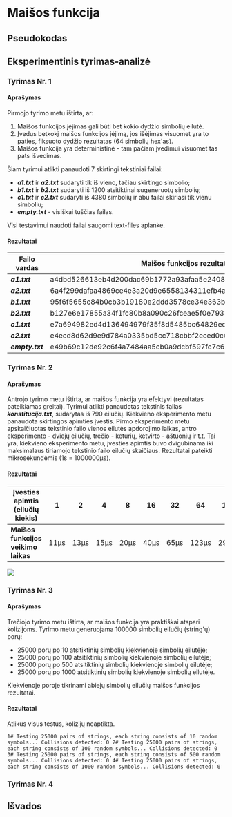 # Maišos funkcija

## Pseudokodas

## Eksperimentinis tyrimas-analizė

### Tyrimas Nr. 1

#### Aprašymas

Pirmojo tyrimo metu ištirta, ar:
1. Maišos funkcijos įėjimas gali būti bet kokio dydžio simbolių eilutė.
2. Įvedus betkokį maišos funkcijos įėjimą, jos išėjimas visuomet yra to paties, fiksuoto dydžio rezultatas (64 simbolių hex'as).
3. Maišos funkcija yra deterministinė - tam pačiam įvedimui visuomet tas pats išvedimas.

Šiam tyrimui atlikti panaudoti 7 skirtingi tekstiniai failai:
- ***a1.txt*** ir ***a2.txt*** sudaryti tik iš vieno, tačiau skirtingo simbolio;
- ***b1.txt*** ir ***b2.txt*** sudaryti iš 1200 atsitiktinai sugeneruotų simbolių;
- ***c1.txt*** ir ***c2.txt*** sudaryti iš 4380 simbolių ir abu failai skiriasi tik vienu simboliu;
- ***empty.txt*** - visiškai tuščias failas.

Visi testavimui naudoti failai saugomi text-files aplanke.

#### Rezultatai

| Failo vardas | Maišos funkcijos rezultatas|
|--------------|----------------------------|
|***a1.txt***|a4dbd526613eb4d200dac69b1772a93afaa5e2408487013796f4e2285b62b18a|
|***a2.txt***|6a4f299dafaa4869ce4e3a20d9e6558134311efb4a13fd8c58601e9395f64d31|
|***b1.txt***|95f6f5655c84b0cb3b19180e2ddd3578ce34e363b78d9757a4ca0de36544b5c3|
|***b2.txt***|b127e6e17855a34f1fc80b8a090c26fceae5f0e7935c84d3801b1e674195a647|
|***c1.txt***|e7a694982ed4d136494979f35f8d5485bc64829ec5ddf6aad69a6c1e1714d43e|
|***c2.txt***|e4ecd8d62d9e9d784a0335bd5cc718cbbf2eced0c697bae4d5d02050145e9870|
|***empty.txt***|e49b69c12de92c6f4a7484aa5cb0a9dcbf597fc7c6e00bf3d5a7914714292967|

### Tyrimas Nr. 2

#### Aprašymas

Antrojo tyrimo metu ištirta, ar maišos funkcija yra efektyvi (rezultatas pateikiamas greitai).
Tyrimui atlikti panaudotas tekstinis failas ***konstitucija.txt***, sudarytas iš 790 eilučių.
Kiekvieno eksperimento metu panaudota skirtingos apimties įvestis. Pirmo eksperimento metu apskaičiuotas tekstinio failo vienos eilutės apdorojimo laikas, antro eksperimento - dviejų eilučių, trečio - keturių, ketvirto - aštuonių ir t.t. Tai yra, kiekvieno eksperimento metu, įvesties apimtis buvo dvigubinama iki maksimalaus tiriamojo tekstinio failo eilučių skaičiaus. Rezultatai pateikti mikrosekundėmis (1s = 1000000μs).

#### Rezultatai

|Įvesties apimtis (eilučių kiekis)|1|2|4|8|16|32|64|128|256|512|790|
|---------------------------------|-|-|-|-|--|--|--|---|---|---|---|
|**Maišos funkcijos veikimo laikas**|11μs|13μs|15μs|20μs|40μs|65μs|123μs|294μs|684μs|1496μs|2754μs|

<kbd><img src="https://user-images.githubusercontent.com/99316667/192141188-50fc191f-b791-4318-a39e-2f997a35573f.png"></kbd>

### Tyrimas Nr. 3

#### Aprašymas

Trečiojo tyrimo metu ištirta, ar maišos funkcija yra praktiškai atspari kolizijoms. Tyrimo metu generuojama 100000 simbolių eilučių (string'ų) porų:
- 25000 porų po 10 atsitiktinių simbolių kiekvienoje simbolių eilutėje;
- 25000 porų po 100 atsitiktinių simbolių kiekvienoje simbolių eilutėje;
- 25000 porų po 500 atsitiktinių simbolių kiekvienoje simbolių eilutėje;
- 25000 porų po 1000 atsitiktinių simbolių kiekvienoje simbolių eilutėje.

Kiekvienoje poroje tikrinami abiejų simbolių eilučių maišos funkcijos rezultatai. 

#### Rezultatai

Atlikus visus testus, kolizijų neaptikta.

`1# Testing 25000 pairs of strings, each string consists of 10 random symbols...
Collisions detected: 0
2# Testing 25000 pairs of strings, each string consists of 100 random symbols...
Collisions detected: 0
3# Testing 25000 pairs of strings, each string consists of 500 random symbols...
Collisions detected: 0
4# Testing 25000 pairs of strings, each string consists of 1000 random symbols...
Collisions detected: 0`

### Tyrimas Nr. 4

## Išvados
